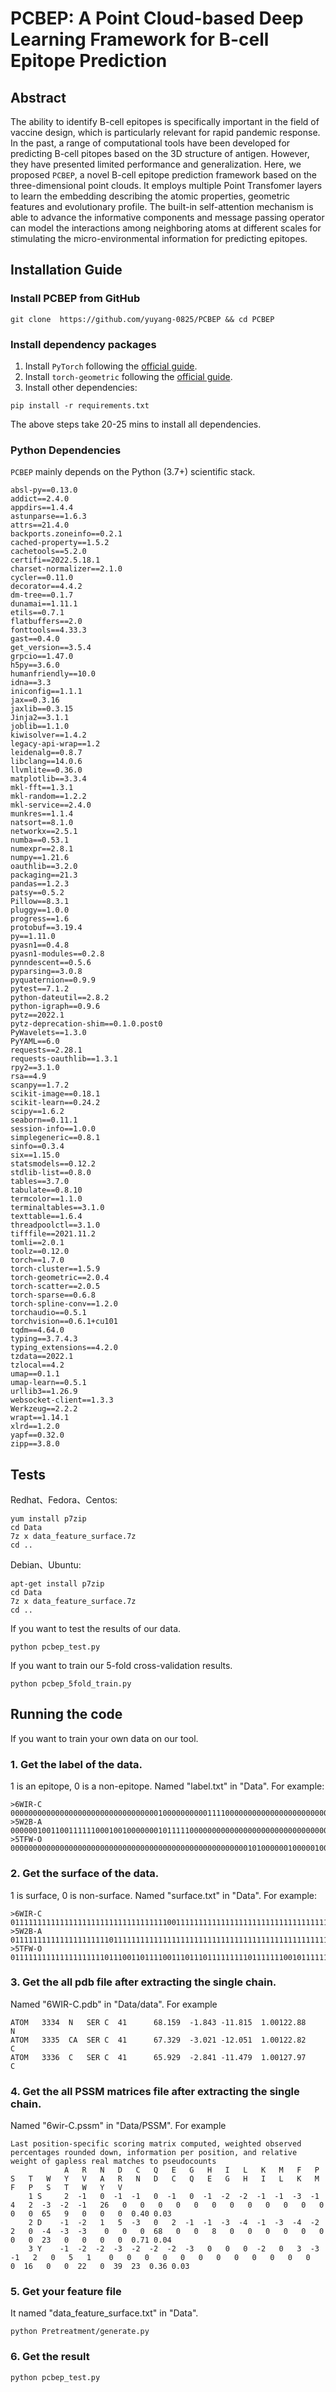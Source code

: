 # PCBEP: A Point Cloud-based Deep Learning Framework for B-cell Epitope Prediction
## Abstract
The ability to identify B-cell epitopes is specifically important in the field of vaccine design, which is particularly relevant for rapid pandemic response. In the past, a range of computational tools have been developed for predicting B-cell pitopes based on the 3D structure of antigen. However, they have presented limited performance and generalization. Here, we proposed `PCBEP`, a novel B-cell epitope prediction framework based on the three-dimensional point clouds. It employs multiple Point Transfomer layers to learn the embedding describing the atomic properties, geometric features and evolutionary profile. The built-in self-attention mechanism is able to advance the informative components and message passing operator can model the interactions among neighboring atoms at different scales for stimulating the micro-environmental information for predicting epitopes.
## Installation Guide
### Install PCBEP from GitHub
```shell
git clone  https://github.com/yuyang-0825/PCBEP && cd PCBEP
```
### Install dependency packages
1. Install `PyTorch` following the [official guide](https://pytorch.org/get-started/locally/).
1. Install `torch-geometric` following the [official guide](https://pytorch-geometric.readthedocs.io/en/latest/notes/installation.html).
1. Install other dependencies:
```
pip install -r requirements.txt
```
The above steps take 20-25 mins to install all dependencies.
### Python Dependencies
`PCBEP` mainly depends on the Python (3.7+) scientific stack.
```
absl-py==0.13.0
addict==2.4.0
appdirs==1.4.4
astunparse==1.6.3
attrs==21.4.0
backports.zoneinfo==0.2.1
cached-property==1.5.2
cachetools==5.2.0
certifi==2022.5.18.1
charset-normalizer==2.1.0
cycler==0.11.0
decorator==4.4.2
dm-tree==0.1.7
dunamai==1.11.1
etils==0.7.1
flatbuffers==2.0
fonttools==4.33.3
gast==0.4.0
get_version==3.5.4
grpcio==1.47.0
h5py==3.6.0
humanfriendly==10.0
idna==3.3
iniconfig==1.1.1
jax==0.3.16
jaxlib==0.3.15
Jinja2==3.1.1
joblib==1.1.0
kiwisolver==1.4.2
legacy-api-wrap==1.2
leidenalg==0.8.7
libclang==14.0.6
llvmlite==0.36.0
matplotlib==3.3.4
mkl-fft==1.3.1
mkl-random==1.2.2 
mkl-service==2.4.0
munkres==1.1.4
natsort==8.1.0
networkx==2.5.1
numba==0.53.1
numexpr==2.8.1
numpy==1.21.6
oauthlib==3.2.0
packaging==21.3
pandas==1.2.3
patsy==0.5.2
Pillow==8.3.1
pluggy==1.0.0
progress==1.6
protobuf==3.19.4
py==1.11.0
pyasn1==0.4.8
pyasn1-modules==0.2.8
pynndescent==0.5.6
pyparsing==3.0.8
pyquaternion==0.9.9
pytest==7.1.2
python-dateutil==2.8.2
python-igraph==0.9.6
pytz==2022.1
pytz-deprecation-shim==0.1.0.post0
PyWavelets==1.3.0
PyYAML==6.0
requests==2.28.1
requests-oauthlib==1.3.1
rpy2==3.1.0
rsa==4.9
scanpy==1.7.2
scikit-image==0.18.1
scikit-learn==0.24.2
scipy==1.6.2
seaborn==0.11.1
session-info==1.0.0
simplegeneric==0.8.1
sinfo==0.3.4
six==1.15.0
statsmodels==0.12.2
stdlib-list==0.8.0
tables==3.7.0
tabulate==0.8.10
termcolor==1.1.0
terminaltables==3.1.0
texttable==1.6.4
threadpoolctl==3.1.0
tifffile==2021.11.2
tomli==2.0.1
toolz==0.12.0
torch==1.7.0
torch-cluster==1.5.9 
torch-geometric==2.0.4
torch-scatter==2.0.5
torch-sparse==0.6.8 
torch-spline-conv==1.2.0 
torchaudio==0.5.1
torchvision==0.6.1+cu101
tqdm==4.64.0
typing==3.7.4.3
typing_extensions==4.2.0
tzdata==2022.1
tzlocal==4.2
umap==0.1.1
umap-learn==0.5.1
urllib3==1.26.9
websocket-client==1.3.3
Werkzeug==2.2.2
wrapt==1.14.1
xlrd==1.2.0
yapf==0.32.0
zipp==3.8.0
```
## Tests
Redhat、Fedora、Centos:
```shell
yum install p7zip
cd Data
7z x data_feature_surface.7z
cd ..
```
Debian、Ubuntu:
```shell
apt-get install p7zip
cd Data
7z x data_feature_surface.7z
cd ..
```

If you want to test the results of our data.
```shell
python pcbep_test.py
```
If you want to train our 5-fold cross-validation results.
```shell
python pcbep_5fold_train.py
```
## Running the code
If you want to train your own data on our tool.
### 1. Get the label of the data.   
1 is an epitope, 0 is a non-epitope. Named "label.txt" in "Data". For example: 
```
>6WIR-C
00000000000000000000000000000000010000000000111100000000000000000000000000000000000111111
>5W2B-A
0000001001100111111000100100000001011111000000000000000000000000000000000000000000000100000011001
>5TFW-O
0000000000000000000000000000000000000000000000000000010100000010000010000000000000000000000000000000000000011110011011001000000000000000000000000000000000
```

### 2. Get the surface of the data.  
1 is surface, 0 is non-surface. Named "surface.txt" in "Data". For example:
```
>6WIR-C
011111111111111111111111111111111110011111111111111111111111111111111111111111111111111111
>5W2B-A
01111111111111111111110111111111111111111111111111111111111111111111111111111111011111111111011111
>5TFW-O
01111111111111111111101110011011110011101110111111111011111110010111111111100000101111101111111111101000010111111111011111111111110110111111101110111111111
```

### 3. Get the all pdb file after extracting the single chain.  
 Named "6WIR-C.pdb" in "Data/data". For example
```
ATOM   3334  N   SER C  41      68.159  -1.843 -11.815  1.00122.88           N  
ATOM   3335  CA  SER C  41      67.329  -3.021 -12.051  1.00122.82           C  
ATOM   3336  C   SER C  41      65.929  -2.841 -11.479  1.00127.97           C  
```

### 4. Get the all PSSM matrices file after extracting the single chain.  
 Named "6wir-C.pssm" in "Data/PSSM". For example
```
Last position-specific scoring matrix computed, weighted observed percentages rounded down, information per position, and relative weight of gapless real matches to pseudocounts
            A   R   N   D   C   Q   E   G   H   I   L   K   M   F   P   S   T   W   Y   V   A   R   N   D   C   Q   E   G   H   I   L   K   M   F   P   S   T   W   Y   V
    1 S     2  -1   0  -1  -1   0  -1   0  -1  -2  -2  -1  -1  -3  -1   4   2  -3  -2  -1   26   0   0   0   0   0   0   0   0   0   0   0   0   0   0  65   9   0   0   0  0.40 0.03
    2 D    -1  -2   1   5  -3   0   2  -1  -1  -3  -4  -1  -3  -4  -2   2   0  -4  -3  -3    0   0   0  68   0   0   8   0   0   0   0   0   0   0   0  23   0   0   0   0  0.71 0.04
    3 Y    -1  -2  -2  -3  -2  -2  -2  -3   0   0   0  -2   0   3  -3  -1   2   0   5   1    0   0   0   0   0   0   0   0   0   0   0   0   0  16   0   0  22   0  39  23  0.36 0.03  
```

### 5. Get your feature file 
 It named "data_feature_surface.txt" in "Data".
```
python Pretreatment/generate.py
```

### 6. Get the result
```
python pcbep_test.py
```
